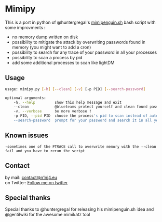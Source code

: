 # Mimipy
This is a port in python of @huntergregal's [mimipenguin.sh](https://github.com/huntergregal/mimipenguin) bash script with some improvments :
- no memory dump written on disk
- possibility to mitigate the attack by overwriting passwords found in memory (you might want to add a cron)
- possibility to search for any trace of your password in all your processes
- possibility to scan a process by pid
- add some additional processes to scan like lightDM

## Usage
```bash
usage: mimipy.py [-h] [--clean] [-v] [-p PID] [--search-password]

optional arguments:
    -h, --help         show this help message and exit
    --clean            @blueteams protect yourself and clean found passwords from memory ! You might want to regularly run this on your workstation/servers
    -v, --verbose      be more verbose !
    -p PID, --pid PID  choose the process's pid to scan instead of automatic selection
    --search-password  prompt for your password and search it in all your processes !.
```
## Known issues
    -sometimes one of the PTRACE call to overwrite memory with the --clean fail and you have to rerun the script

## Contact
by mail: contact@n1nj4.eu  
on Twitter: [Follow me on twitter](https://twitter.com/n1nj4sec)

## Special thanks
Special thanks to @huntergregal for releasing his mimipenguin.sh idea and @gentilwiki for the awesome mimikatz tool

